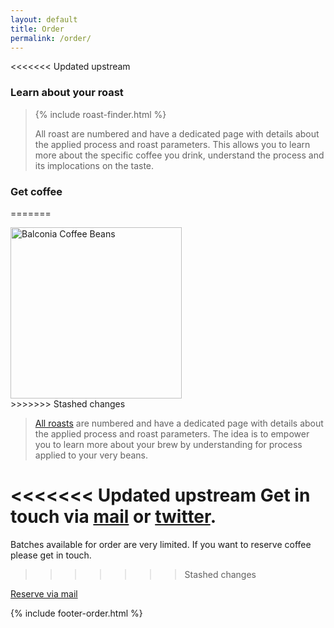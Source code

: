 ```yaml
---
layout: default
title: Order
permalink: /order/
---
```


<<<<<<< Updated upstream
### Learn about your roast
<blockquote>
{% include roast-finder.html %}
<p>All roast are numbered and have a dedicated page with details about the applied process and roast parameters. This allows you to learn more about the specific coffee you drink, understand the process and its implocations on the taste.</p>
</blockquote>

### Get coffee
=======
<div class="package"><img src="{{ site.baseurl }}/assets/package@2x.png" width="274px" alt="Balconia Coffee Beans" /></div>
>>>>>>> Stashed changes


<blockquote>
<p><a href="/">All roasts</a> are numbered and have a dedicated page with details about the applied process and roast parameters. The idea is to empower you to learn more about your brew by understanding for process applied to your very beans.</p>
</blockquote>

<<<<<<< Updated upstream
Get in touch via <a href="mailto:hello@plontsch.de">mail</a> or <a href="https://twitter.com/berndplontsch">twitter</a>.
=======
Batches available for order are very limited. If you want to reserve coffee please get in touch.
>>>>>>> Stashed changes

<div class="package">
<span><a href="mailto:hello@plontsch.de">Reserve via mail</a></span>
</div>

{% include footer-order.html %}
